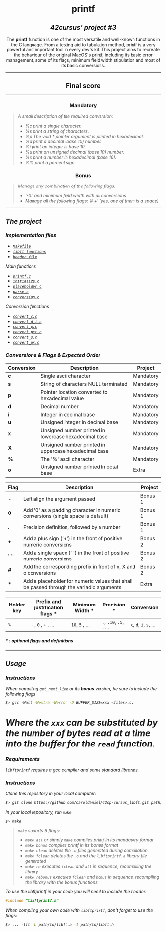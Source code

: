 <h1 align=center>
	<b>printf</b>
</h1>

<h2 align=center>
	 <i>42cursus' project #3</i>
</h2>

<p align=center>
	The <b>printf</b> function is one of the most versatile and well-known functions in the C language. From a testing aid to tabulation method, printf is a very powerful and important tool in every dev's kit. This project aims to recreate the behaviour of the original MacOS's printf, including its basic error management, some of its flags, minimum field width stipulation and most of its basic conversions.

---
<div align=center>
<h2>
	Final score
</h2>
</div>

---

<h3 align=center>
Mandatory
</h3>

> <i>A small description of the required conversion:
> - %c print a single character.
> - %s print a string of characters.
> - %p The void * pointer argument is printed in hexadecimal.
> - %d print a decimal (base 10) number.
> - %i print an integer in base 10.
> - %u print an unsigned decimal (base 10) number.
> - %x print a number in hexadecimal (base 16).
> - %% print a percent sign.</i>

<h3 align=center>
Bonus
</h3>

> <i>Manage any combination of the following flags: 
> - ’-0.’ and minimum field width with all conversions
> - Manage all the following flags: ’# +’ (yes, one of them is a space)<i>

---

<h2>
The project
</h2>

### Implementation files
	
- [`Makefile`](Makefile)
- [`libft functions`](libft/)
- [`header file`](include/libftprintf.h)

Main functions
	
- [`printf.c`](srcs/printf.c)
- [`initialize.c`](srcs/initialize.c)
- [`placeholder.c`](srcs/placeholder.c)
- [`parse.c`](srcs/parse.c)
- [`conversion.c`](srcs/printf.c)

Conversion functions

- [`convert_c.c`](srcs/convert_c.c)
- [`convert_d_i.c`](srcs/convert_d_i.c)
- [`convert_p.c`](srcs/convert_p.c)
- [`convert_pct.c`](srcs/convert_pct.c)
- [`convert_s.c`](srcs/convert_s.c)
- [`convert_ux.c`](srcs/convert_s.c)

### Conversions & Flags & Expected Order

| Conversion  | Description														 			| Project 		|
|-------|-----------------------------------------------------------------------------------|---------------|
| **c** | Single ascii character         													|Mandatory		|
| **s** | String of characters NULL terminated												|Mandatory		|
| **p** | Pointer location converted to hexadecimal value									|Mandatory		|
| **d** | Decimal number 																	|Mandatory		|
| **i** | Integer in decimal base                 											|Mandatory		|
| **u** | Unsigned integer in decimal base                									|Mandatory		|
| **x** | Unsigned number printed in lowercase hexadecimal base                				|Mandatory		|
| **X** | Unsigned number printed in uppercase hexadecimal base                				|Mandatory		|
| **%** | The '%' ascii character                 											|Mandatory		|
| **o** | Unsigned number printed in octal base                 							|Extra			|

| Flag  | Description														 				| Project 		|
|-------|-----------------------------------------------------------------------------------|---------------|
| **-** | Left align the argument passed	         										|Bonus 1		|
| **0** | Add '0' as a padding character in numeric conversions (single space is default)	|Bonus 1		|
| **.** | Precision definition, followed by a number 										|Bonus 1		|
| **+** | Add a plus sign ('+') in the front of positive numeric conversions 				|Bonus 2		|
| **' '** | Add a single space (' ') in the front of positive numeric conversions 			|Bonus 2		|
| **#** | Add the corresponding prefix in front of x, X and o conversions                 	|Bonus 2		|
| **\*** | Add a placeholder for numeric values that shall be passed through the variadic arguments  |Extra			|


| Holder key  | Prefix and justification flags *| Minimum Width *| Precision *	| Conversion 	|
|-------------|---------------------------------|---------------|---------------|---------------|
|`%`		  | `-` , `0` , `+` ,  ...			| `10`, `5` , ... | `.`, `.10`, `.5`, `...` | `c`, `d`, `i`, `s`, ... |  

##### * : optional flags and definitions

---
<h2>
Usage
</h2>

### Instructions

When compiling `get_next_line` or its **bonus** version, be sure to include the following flags

```sh
$> gcc -Wall -Wextra -Werror -D BUFFER_SIZE=xxx <files>.c.
```
Where the `xxx` can be substituted by the number of bytes read at a time into the buffer for the `read` function. 
=======
### Requirements
`libftprintf` requires a *gcc* compiler and some standard libraries.

### Instructions

Clone this repository in your local computer:

```sh
$> git clone https://github.com/caroldaniel/42sp-cursus_libft.git path/to/libftprintf
```

In your local repository, run `make`

```sh
$> make 
```

> `make` suports 6 flags: 
> - `make all` or simply `make` compiles printf in its mandatory format
> - `make bonus` compiles printf in its bonus format
> - `make clean` deletes the `.o` files generated during compilation
> - `make fclean` deletes the `.o` and the `libftprintf.a` library file generated
> - `make re` executes `fclean` and `all` in sequence, recompiling the library
> - `make rebonus` executes `fclean` and `bonus` in sequence, recompiling the library with the bonus functions

To use the libftprintf in your code you will need to include the header:
```c
#include "libftprintf.h" 
```

When compiling your own code with `libftprintf`, don't forget to use the flags:
```sh
$> ... -lft -L path/to/libft.a -I path/to/libft.h 
```
